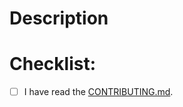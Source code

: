 <!-- Thank you for contributing to qmb! -->

# Description

<!-- Please include a summary of the change and which issue is fixed. Please also include relevant motivation and context. -->

# Checklist:

- [ ] I have read the [CONTRIBUTING.md](/CONTRIBUTING.md).

